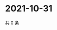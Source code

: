 # 2021-10-31

共 0 条

<!-- BEGIN WEIBO -->
<!-- 最后更新时间 Sun Oct 31 2021 06:00:47 GMT+0800 (China Standard Time) -->

<!-- END WEIBO -->
